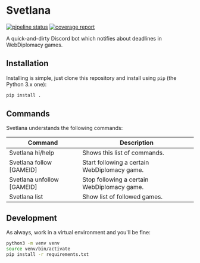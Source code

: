# Svetlana

[![pipeline status](https://gitlab.jhartog.dev/jhartog/svetlana/badges/master/pipeline.svg)](https://gitlab.jhartog.dev/jhartog/svetlana/-/commits/master)
[![coverage report](https://gitlab.jhartog.dev/jhartog/svetlana/badges/master/coverage.svg)](https://gitlab.jhartog.dev/jhartog/svetlana/-/commits/master)

A quick-and-dirty Discord bot which notifies about deadlines in WebDiplomacy
games.

## Installation

Installing is simple, just clone this repository and install using `pip` (the
Python 3.x one):

```bash
pip install .
```

## Commands

Svetlana understands the following commands:

| Command                    | Description                                    |
|----------------------------|------------------------------------------------|
| Svetlana hi/help           | Shows this list of commands.                   |
| Svetlana follow [GAMEID]   | Start following a certain WebDiplomacy game.   |
| Svetlana unfollow [GAMEID] | Stop following a certain WebDiplomacy game.    |
| Svetlana list              | Show list of followed games.                   |

## Development

As always, work in a virtual environment and you'll be fine:

```bash
python3 -m venv venv
source venv/bin/activate
pip install -r requirements.txt
```
